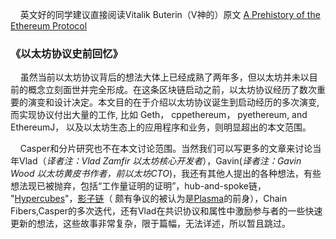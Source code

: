 &nbsp;&nbsp;&nbsp;&nbsp;英文好的同学建议直接阅读Vitalik Buterin（V神的）原文 [A Prehistory of the Ethereum Protocol
](https://vitalik.ca/general/2017/09/14/prehistory.html)
### 《以太坊协议史前回忆》



&nbsp;&nbsp;&nbsp;&nbsp;虽然当前以太坊协议背后的想法大体上已经成熟了两年多，但以太坊并未以目前的概念立刻面世并完全形成。在这条区块链启动之前，以太坊协议经历了数次重要的演变和设计决定。本文目的在于介绍以太坊协议诞生到启动经历的多次演变,而实现协议付出大量的工作, 比如 Geth， cppethereum， pyethereum, and EthereumJ，
以及以太坊生态上的应用程序和业务，则明显超出的本文范围。

&nbsp;&nbsp;&nbsp;&nbsp;Casper和分片研究也不在本文讨论范围。当然我们可以写更多的文章来讨论当年Vlad（*译者注：Vlad Zamfir
以太坊核心开发者*），Gavin(*译者注：Gavin Wood
以太坊黄皮书作者，前以太坊CTO*)，我还有其他人提出的各种想法，有些想法现已被抛弃，包括“工作量证明的证明”，hub-and-spoke链， "[Hypercubes](https://blog.ethereum.org/2014/10/21/scalability-part-2-hypercubes/)"，[影子链](https://blog.ethereum.org/2014/09/17/scalability-part-1-building-top/)（ 颇有争议的被认为是[Plasma](http://plasma.io/)的前身），Chain Fibers,Casper的多次迭代，还有Vlad在共识协议和属性中激励参与者的一些快速更新的想法，这些故事非常复杂，限于篇幅，无法详述，所以暂且跳过。


